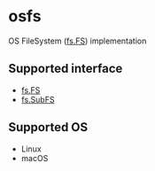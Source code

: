 # osfs

OS FileSystem ([fs.FS](https://pkg.go.dev/io/fs)) implementation

## Supported interface

- [fs.FS](https://pkg.go.dev/io/fs#FS)
- [fs.SubFS](https://pkg.go.dev/io/fs#SubFS)

## Supported OS

- Linux
- macOS
